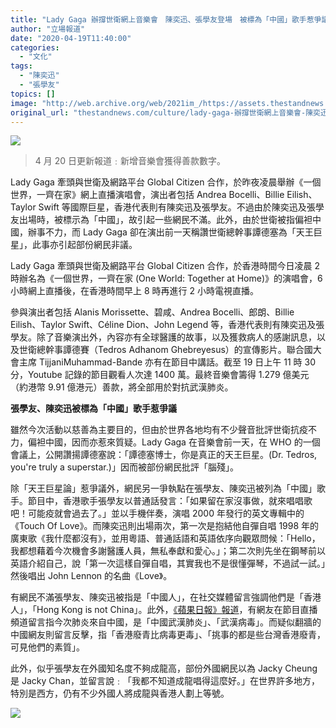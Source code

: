 ```yaml
---
title: "Lady Gaga 辦撐世衛網上音樂會　陳奕迅、張學友登場　被標為「中國」歌手惹爭議"
author: "立場報道"
date: "2020-04-19T11:40:00"
categories:
  - "文化"
tags:
  - "陳奕迅"
  - "張學友"
topics: []
image: "http://web.archive.org/web/2021im_/https://assets.thestandnews.com/media/photos/Untitled-1-07_39c1v.png"
original_url: "thestandnews.com/culture/lady-gaga-辦撐世衛網上音樂會-陳奕迅-張學友登場-被標為-中國-歌手惹爭議"
---
```

![](http://web.archive.org/web/2021im_/https://assets.thestandnews.com/media/photos/Untitled-1-07_39c1v.png)

> 4 月 20 日更新報道﹕新增音樂會獲得善款數字。

Lady Gaga 牽頭與世衛及網路平台 Global Citizen 合作，於昨夜凌晨舉辦《一個世界，一齊在家》網上直播演唱會，演出者包括 Andrea Bocelli、Billie Eilish、Taylor Swift 等國際巨星，香港代表則有陳奕迅及張學友。不過由於陳奕迅及張學友出場時，被標示為「中國」，故引起一些網民不滿。此外，由於世衛被指偏袒中國，辦事不力，而 Lady Gaga 卻在演出前一天稱讚世衛總幹事譚德塞為「天王巨星」，此事亦引起部份網民非議。

Lady Gaga 牽頭與世衛及網路平台 Global Citizen 合作，於香港時間今日凌晨 2 時辦名為《一個世界，一齊在家 (One World: Together at Home)》的演唱會，6 小時網上直播後，在香港時間早上 8 時再進行 2 小時電視直播。

參與演出者包括 Alanis Morissette、碧咸、Andrea Bocelli、郎朗、Billie Eilish、Taylor Swift、Céline Dion、John Legend 等，香港代表則有陳奕迅及張學友。除了音樂演出外，內容亦有全球醫護的故事，以及獲救病人的感謝訊息，以及世衛總幹事譚德賽（Tedros Adhanom Ghebreyesus）的宣傳影片。聯合國大會主席 TijjaniMuhammad-Bande 亦有在節目中講話。截至 19 日上午 11 時 30 分，Youtube 記錄的節目觀看人次達 1400 萬。最終音樂會籌得 1.279 億美元（約港幣 9.91 億港元）善款，將全部用於對抗武漢肺炎。

**張學友、陳奕迅被標為「中國」歌手惹爭議**

雖然今次活動以慈善為主要目的，但由於世界各地均有不少聲音批評世衛抗疫不力，偏袒中國，因而亦惹來質疑。Lady Gaga 在音樂會前一天，在 WHO 的一個會議上，公開讚揚譚德塞說：「譚德塞博士，你是真正的天王巨星。(Dr. Tedros, you're truly a superstar.)」因而被部份網民批評「腦殘」。

除「天王巨星論」惹爭議外，網民另一爭執點在張學友、陳奕迅被列為「中國」歌手。節目中，香港歌手張學友以普通話發言：「如果留在家沒事做，就來唱唱歌吧！可能疫就會過去了。」並以手機伴奏，演唱 2000 年發行的英文專輯中的《Touch Of Love》。而陳奕迅則出場兩次，第一次是抱結他自彈自唱 1998 年的廣東歌《我什麼都沒有》，並用粵語、普通話語和英語依序向觀眾問候：「Hello，我都想藉着今次機會多謝醫護人員，無私奉獻和愛心。」；第二次則先坐在鋼琴前以英語介紹自己，說「第一次這樣自彈自唱，其實我也不是很懂彈琴，不過試一試。」然後唱出 John Lennon 的名曲《Love》。

有網民不滿張學友、陳奕迅被指是「中國人」，在社交媒體留言強調他們是「香港人」，「Hong Kong is not China」。此外，[《蘋果日報》報道](http://web.archive.org/web/20211229132449/https://hk.appledaily.com/entertainment/20200419/EHEKW4K4DXKKXRV34QPFUMPU74/)，有網友在節目直播頻道留言指今次肺炎來自中國，是「中國武漢肺炎」、「武漢病毒」。而疑似翻牆的中國網友則留言反擊，指「香港廢青比病毒更毒」、「挑事的都是些台灣香港廢青，可見他們的素質」。 

此外，似乎張學友在外國知名度不夠成龍高，部份外國網民以為 Jacky Cheung 是 Jacky Chan，並留言說﹕「我都不知道成龍唱得這麼好。」在世界許多地方，特別是西方，仍有不少外國人將成龍與香港人劃上等號。

![](http://web.archive.org/web/2021im_/https://assets.thestandnews.com/media/photos/EFJ-SBKxU_YuteumVN7ljl2ij5l5spBYsOXt4LDl7eA_Aky6E.jpeg)